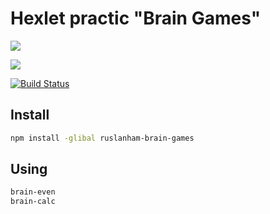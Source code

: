 # Hexlet practic "Brain Games"

<a href="https://codeclimate.com/github/RouslanHam/project-lvl1-s200/maintainability"><img src="https://api.codeclimate.com/v1/badges/4f53c6960df8898c29ed/maintainability" /></a>

<a href="https://codeclimate.com/github/RouslanHam/project-lvl1-s200/test_coverage"><img src="https://api.codeclimate.com/v1/badges/4f53c6960df8898c29ed/test_coverage" /></a>

[![Build Status](https://travis-ci.org/RouslanHam/project-lvl1-s200.svg?branch=master)](https://travis-ci.org/RouslanHam/project-lvl1-s200)

## Install
```sh
npm install -glibal ruslanham-brain-games
```
## Using
```sh
brain-even
brain-calc
```
